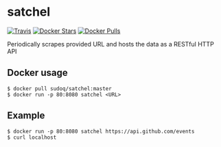 # satchel
[![Travis](https://img.shields.io/travis/SudoQ/satchel.svg)](https://travis-ci.org/SudoQ/satchel)
[![Docker Stars](https://img.shields.io/docker/stars/sudoq/satchel.svg)](https://hub.docker.com/r/sudoq/satchel/)
[![Docker Pulls](https://img.shields.io/docker/pulls/sudoq/satchel.svg)](https://hub.docker.com/r/sudoq/satchel/)

Periodically scrapes provided URL and hosts the data as a RESTful HTTP API

## Docker usage
```
$ docker pull sudoq/satchel:master
$ docker run -p 80:8080 satchel <URL>
```

## Example
```
$ docker run -p 80:8080 satchel https://api.github.com/events
$ curl localhost
```
